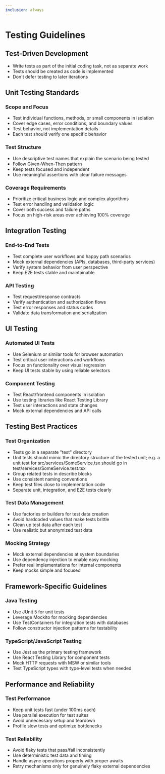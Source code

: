 ```yaml
---
inclusion: always
---
```


# Testing Guidelines

## Test-Driven Development

- Write tests as part of the initial coding task, not as separate work
- Tests should be created as code is implemented
- Don't defer testing to later iterations

## Unit Testing Standards

### Scope and Focus

- Test individual functions, methods, or small components in isolation
- Cover edge cases, error conditions, and boundary values
- Test behavior, not implementation details
- Each test should verify one specific behavior

### Test Structure

- Use descriptive test names that explain the scenario being tested
- Follow Given-When-Then pattern
- Keep tests focused and independent
- Use meaningful assertions with clear failure messages

### Coverage Requirements

- Prioritize critical business logic and complex algorithms
- Test error handling and validation logic
- Cover both success and failure paths
- Focus on high-risk areas over achieving 100% coverage

## Integration Testing

### End-to-End Tests

- Test complete user workflows and happy path scenarios
- Mock external dependencies (APIs, databases, third-party services)
- Verify system behavior from user perspective
- Keep E2E tests stable and maintainable

### API Testing

- Test request/response contracts
- Verify authentication and authorization flows
- Test error responses and status codes
- Validate data transformation and serialization

## UI Testing

### Automated UI Tests

- Use Selenium or similar tools for browser automation
- Test critical user interactions and workflows
- Focus on functionality over visual regression
- Keep UI tests stable by using reliable selectors

### Component Testing

- Test React/frontend components in isolation
- Use testing libraries like React Testing Library
- Test user interactions and state changes
- Mock external dependencies and API calls

## Testing Best Practices

### Test Organization

- Tests go in a separate "test" directory
- Unit tests should mimic the directory structure of the tested unit; e.g. a unit test for src/services/SomeService.tsx should go in test/services/SomeService.test.tsx
- Group related tests in describe blocks
- Use consistent naming conventions
- Keep test files close to implementation code
- Separate unit, integration, and E2E tests clearly

### Test Data Management

- Use factories or builders for test data creation
- Avoid hardcoded values that make tests brittle
- Clean up test data after each test
- Use realistic but anonymized test data

### Mocking Strategy

- Mock external dependencies at system boundaries
- Use dependency injection to enable easy mocking
- Prefer real implementations for internal components
- Keep mocks simple and focused

## Framework-Specific Guidelines

### Java Testing

- Use JUnit 5 for unit tests
- Leverage Mockito for mocking dependencies
- Use TestContainers for integration tests with databases
- Follow constructor injection patterns for testability

### TypeScript/JavaScript Testing

- Use Jest as the primary testing framework
- Use React Testing Library for component tests
- Mock HTTP requests with MSW or similar tools
- Test TypeScript types with type-level tests when needed

## Performance and Reliability

### Test Performance

- Keep unit tests fast (under 100ms each)
- Use parallel execution for test suites
- Avoid unnecessary setup and teardown
- Profile slow tests and optimize bottlenecks

### Test Reliability

- Avoid flaky tests that pass/fail inconsistently
- Use deterministic test data and timing
- Handle async operations properly with proper awaits
- Retry mechanisms only for genuinely flaky external dependencies
